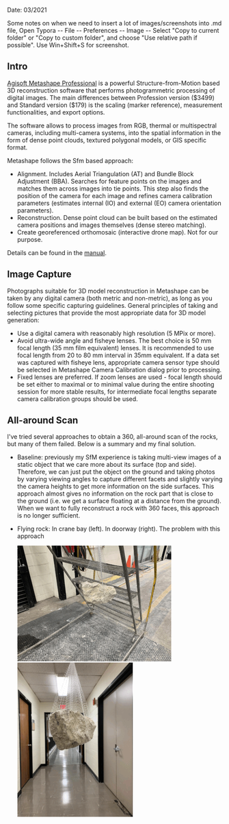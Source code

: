 Date: 03/2021

Some notes on when we need to insert a lot of images/screenshots into .md file, Open Typora -- File -- Preferences -- Image -- Select "Copy to current folder" or "Copy to custom folder", and choose "Use relative path if possible". Use Win+Shift+S for screenshot.

## Intro

[Agisoft Metashape Professional](https://www.agisoft.com/) is a powerful Structure-from-Motion based 3D reconstruction software that performs photogrammetric processing of digital images. The main differences between Profession version (\$3499) and Standard version (\$179) is the scaling (marker reference), measurement functionalities, and export options.

The software allows to process images from RGB, thermal or multispectral  cameras, including multi-camera systems, into the spatial  information in the form of dense point clouds, textured polygonal models, or GIS specific format.

Metashape follows the Sfm based approach:

* Alignment. Includes Aerial Triangulation (AT) and Bundle Block Adjustment (BBA). Searches for feature points on the images and matches them across images into tie points. This step also finds the position of the camera for each image and refines camera calibration parameters (estimates internal (IO) and external (EO) camera orientation parameters).
* Reconstruction. Dense point cloud can be built based on the estimated camera positions and images themselves (dense stereo matching). 
* Create georeferenced orthomosaic (interactive drone map). Not for our purpose.

Details can be found in the  [manual](./metashape_manual_1.7.pdf).

## Image Capture

Photographs suitable for 3D model reconstruction in Metashape can be taken by any digital camera (both metric and non-metric), as long as you follow some specific capturing guidelines. General principles of taking and selecting pictures that provide the most appropriate data for 3D model generation:

* Use a digital camera with reasonably high resolution (5 MPix or more).
* Avoid ultra-wide angle and fisheye lenses. The best choice is 50 mm focal length (35 mm film equivalent) lenses. It is recommended to use focal length from 20 to 80 mm interval in 35mm equivalent. If a data set was captured with fisheye lens, appropriate camera sensor type should be selected in Metashape Camera Calibration dialog prior to processing.
* Fixed lenses are preferred. If zoom lenses are used - focal length should be set either to maximal or to minimal value during the entire shooting session for more stable results, for intermediate focal lengths separate camera calibration groups should be used.

## All-around Scan

I've tried several approaches to obtain a 360, all-around scan of the rocks, but many of them failed. Below is a summary and my final solution.

* Baseline: previously my SfM experience is taking multi-view images of a static object that we care more about its surface (top and side). Therefore, we can just put the object on the ground and taking photos by varying viewing angles to capture different facets and slightly varying the camera heights to get more information on the side surfaces. This approach almost gives no information on the rock part that is close to the ground (i.e. we get a surface floating at a distance from the ground). When we want to fully reconstruct a rock with 360 faces, this approach is no longer sufficient.

* Flying rock: In crane bay (left). In doorway (right). The problem with this approach

   ![ezgif.com-gif-maker](figs/ezgif.com-gif-maker.gif)  ![ezgif.com-gif-maker2](figs/ezgif.com-gif-maker2-1617763716347.gif)

